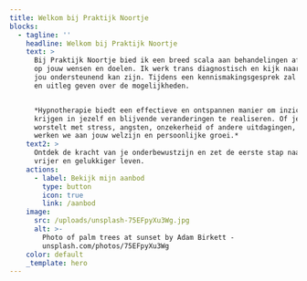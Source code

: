 ```yaml
---
title: Welkom bij Praktijk Noortje
blocks:
  - tagline: ''
    headline: Welkom bij Praktijk Noortje
    text: >
      Bij Praktijk Noortje bied ik een breed scala aan behandelingen afgestemd
      op jouw wensen en doelen. Ik werk trans diagnostisch en kijk naar wat voor
      jou ondersteunend kan zijn. Tijdens een kennismakingsgesprek zal ik advies
      en uitleg geven over de mogelijkheden.


      *Hypnotherapie biedt een effectieve en ontspannen manier om inzicht te
      krijgen in jezelf en blijvende veranderingen te realiseren. Of je nu
      worstelt met stress, angsten, onzekerheid of andere uitdagingen, samen
      werken we aan jouw welzijn en persoonlijke groei.*
    text2: >
      Ontdek de kracht van je onderbewustzijn en zet de eerste stap naar een
      vrijer en gelukkiger leven.
    actions:
      - label: Bekijk mijn aanbod
        type: button
        icon: true
        link: /aanbod
    image:
      src: /uploads/unsplash-75EFpyXu3Wg.jpg
      alt: >-
        Photo of palm trees at sunset by Adam Birkett -
        unsplash.com/photos/75EFpyXu3Wg
    color: default
    _template: hero
---
```


